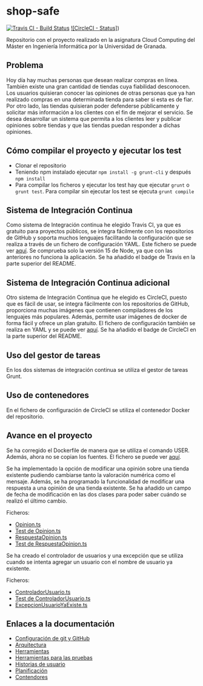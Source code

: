 # shop-safe

[![Travis CI - Build Status](https://travis-ci.com/januszewskimar/shop-safe.svg?branch=main)](https://travis-ci.com/januszewskimar/shop-safe)
[![CircleCI - Status]](https://circleci.com/gh/januszewskimar/shop-safe.svg?style=svg))

Repositorio con el proyecto realizado en la asignatura Cloud Computing del Máster en Ingeniería Informática por la Universidad de Granada.

## Problema
Hoy día hay muchas personas que desean realizar compras en línea. También existe una gran cantidad de tiendas cuya fiabilidad desconocen. Los usuarios quisieran conocer las opiniones de otras personas que ya han realizado compras en una determinada tienda para saber si esta es de fiar. Por otro lado, las tiendas quisieran poder defenderse públicamente y solicitar más información a los clientes con el fin de mejorar el servicio. Se desea desarrollar un sistema que permita a los clientes leer y publicar opiniones sobre tiendas y que las tiendas puedan responder a dichas opiniones.


## Cómo compilar el proyecto y ejecutar los test

* Clonar el repositorio
* Teniendo npm instalado ejecutar `npm install -g grunt-cli` y después `npm install`
* Para compilar los ficheros y ejecutar los test hay que ejecutar `grunt` o `grunt test`. Para compilar sin ejecutar los test se ejecuta `grunt compile`


## Sistema de Integración Continua

Como sistema de Integración continua he elegido Travis CI, ya que es gratuito para proyectos públicos, se integra fácilmente con los repositorios de GitHub y soporta muchos lenguajes facilitando la configuración que se realiza a través de un fichero de configuración YAML. Este fichero se puede ver [aquí](.travis.yaml). Se comprueba solo la versión 15 de Node, ya que con las anteriores no funciona la aplicación. Se ha añadido el badge de Travis en la parte superior del README.

## Sistema de Integración Continua adicional

Otro sistema de Integración Continua que he elegido es CircleCI, puesto que es fácil de usar, se integra fácilmente con los repositorios de GitHub, proporciona muchas imágenes que contienen compiladores de los lenguajes más populares. Además, permite usar imágenes de docker de forma fácil y ofrece un plan gratuito. El fichero de configuración también se realiza en YAML y se puede ver [aquí](.circleci/config.yml). Se ha añadido el badge de CircleCI en la parte superior del README.

## Uso del gestor de tareas

En los dos sistemas de integración continua se utiliza el gestor de tareas Grunt.

## Uso de contenedores

En el fichero de configuración de CircleCI se utiliza el contenedor Docker del repositorio.

## Avance en el proyecto

Se ha corregido el Dockerfile de manera que se utiliza el comando USER. Además, ahora no se copian los fuentes. El fichero se puede ver [aquí](Dockerfile).

Se ha implementado la opción de modificar una opinión sobre una tienda existente pudiendo cambiarse tanto la valoración numérica como el mensaje. Además, se ha programado la funcionalidad de modificar una respuesta a una opinión de una tienda existente. Se ha añadido un campo de fecha de modificación en las dos clases para poder saber cuándo se realizó el último cambio.

Ficheros:
* [Opinion.ts](src/Opinion.ts)
* [Test de Opinion.ts](src/test/Opinion.ts)
* [RespuestaOpinion.ts](src/RespuestaOpinion.ts)
* [Test de RespuestaOpinion.ts](src/test/RespuestaOpinion.ts)

Se ha creado el controlador de usuarios y una excepción que se utiliza cuando se intenta agregar un usuario con el nombre de usuario ya existente.

Ficheros:
* [ControladorUsuario.ts](src/ControladorUsuario.ts)
* [Test de ControladorUsuario.ts](src/test/ControladorUsuario.ts)
* [ExcepcionUsuarioYaExiste.ts](src/ExcepcionUsuarioYaExiste.ts)

## Enlaces a la documentación
* [Configuración de git y GitHub](docs/config-git-github.md)
* [Arquitectura](docs/arquitectura.md)
* [Herramientas](docs/herramientas.md)
* [Herramientas para las pruebas](docs/herramientas-pruebas.md)
* [Historias de usuario](https://github.com/januszewskimar/CC-proyecto/blob/main/docs/historias-usuario.md)
* [Planificación](https://github.com/januszewskimar/CC-proyecto/blob/main/docs/planificacion.md)
* [Contendores](docs/contenedores.md)
